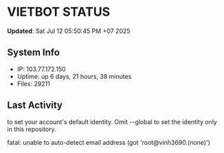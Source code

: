 # VIETBOT STATUS
**Updated**: Sat Jul 12 05:50:45 PM +07 2025

## System Info
- IP: 103.77.172.150
- Uptime: up 6 days, 21 hours, 38 minutes
- Files: 29211

## Last Activity

to set your account's default identity.
Omit --global to set the identity only in this repository.

fatal: unable to auto-detect email address (got 'root@vinh3690.(none)')
